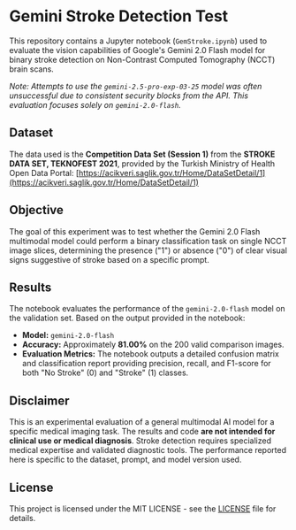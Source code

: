 # Gemini Stroke Detection Test

This repository contains a Jupyter notebook (`GemStroke.ipynb`) used to evaluate the vision capabilities of Google's Gemini 2.0 Flash model for binary stroke detection on Non-Contrast Computed Tomography (NCCT) brain scans.

*Note: Attempts to use the `gemini-2.5-pro-exp-03-25` model was often unsuccessful due to consistent security blocks from the API. This evaluation focuses solely on `gemini-2.0-flash`.*

## Dataset

The data used is the **Competition Data Set (Session 1)** from the **STROKE DATA SET, TEKNOFEST 2021**, provided by the Turkish Ministry of Health Open Data Portal:
[https://acikveri.saglik.gov.tr/Home/DataSetDetail/1](https://acikveri.saglik.gov.tr/Home/DataSetDetail/1)

## Objective

The goal of this experiment was to test whether the Gemini 2.0 Flash multimodal model could perform a binary classification task on single NCCT image slices, determining the presence ("1") or absence ("0") of clear visual signs suggestive of stroke based on a specific prompt.

## Results

The notebook evaluates the performance of the `gemini-2.0-flash` model on the validation set. Based on the output provided in the notebook:

*   **Model:** `gemini-2.0-flash`
*   **Accuracy:** Approximately **81.00%** on the 200 valid comparison images.
*   **Evaluation Metrics:** The notebook outputs a detailed confusion matrix and classification report providing precision, recall, and F1-score for both "No Stroke" (0) and "Stroke" (1) classes.

## Disclaimer

This is an experimental evaluation of a general multimodal AI model for a specific medical imaging task. The results and code **are not intended for clinical use or medical diagnosis**. Stroke detection requires specialized medical expertise and validated diagnostic tools. The performance reported here is specific to the dataset, prompt, and model version used.

## License

This project is licensed under the MIT LICENSE - see the [LICENSE](LICENSE) file for details.

